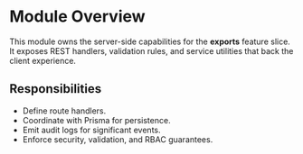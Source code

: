 # Module Overview

This module owns the server-side capabilities for the **exports** feature slice. It exposes REST handlers, validation rules, and service utilities that back the client experience.

## Responsibilities
- Define route handlers.
- Coordinate with Prisma for persistence.
- Emit audit logs for significant events.
- Enforce security, validation, and RBAC guarantees.
